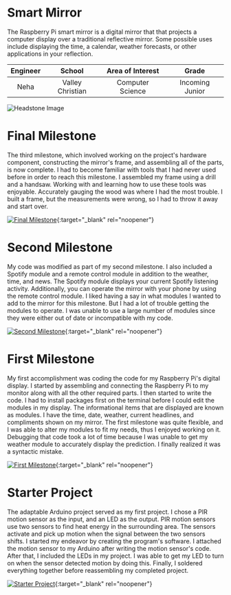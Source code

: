 # Smart Mirror
The Raspberry Pi smart mirror is a digital mirror that that projects a computer display over a traditional reflective mirror. Some possible uses include displaying the time, a calendar, weather forecasts, or other applications in your reflection. 

| **Engineer** | **School** | **Area of Interest** | **Grade** |
|:--:|:--:|:--:|:--:|
| Neha | Valley Christian | Computer Science | Incoming Junior |

![Headstone Image](https://lh3.googleusercontent.com/pw/AM-JKLVhfWUkYnY63QKiZtAlQ5-SmKaugMQ_xynCi_dRmvM1xhg7pAZSUPIrtBHQSZGd_4k_fMs7Hkx7YfdWz4HLU4zq6Hkkh-_SK7rvXdAesULPBPTpmnHBBeJYQXvtN5X8iNQ56NSpEL0Z9RLNb_RQUOXn=w1448-h1446-no?authuser=0)
  
# Final Milestone
The third milestone, which involved working on the project's hardware component, constructing the mirror's frame, and assembling all of the parts, is now complete. I had to become familiar with tools that I had never used before in order to reach this milestone. I assembled my frame using a drill and a handsaw. Working with and learning how to use these tools was enjoyable. Accurately gauging the wood was where I had the most trouble. I built a frame, but the measurements were wrong, so I had to throw it away and start over.

[![Final Milestone](https://res.cloudinary.com/marcomontalbano/image/upload/v1612573869/video_to_markdown/images/youtube--F7M7imOVGug-c05b58ac6eb4c4700831b2b3070cd403.jpg )](https://www.youtube.com/watch?v=F7M7imOVGug&feature=emb_logo "Final Milestone"){:target="_blank" rel="noopener"}

# Second Milestone
My code was modified as part of my second milestone. I also included a Spotify module and a remote control module in addition to the weather, time, and news. The Spotify module displays your current Spotify listening activity. Additionally, you can operate the mirror with your phone by using the remote control module. I liked having a say in what modules I wanted to add to the mirror for this milestone. But I had a lot of trouble getting the modules to operate. I was unable to use a large number of modules since they were either out of date or incompatible with my code.


[![Second Milestone](https://i3.ytimg.com/vi/idpgOXJyZgs/maxresdefault.jpg)](https://www.youtube.com/watch?v=idpgOXJyZgs){:target="_blank" rel="noopener"}


# First Milestone 
My first accomplishment was coding the code for my Raspberry Pi's digital display. I started by assembling and connecting the Raspberry Pi to my monitor along with all the other required parts. I then started to write the code. I had to install packages first on the terminal before I could edit the modules in my display. The informational items that are displayed are known as modules. I have the time, date, weather, current headlines, and compliments shown on my mirror. The first milestone was quite flexible, and I was able to alter my modules to fit my needs, thus I enjoyed working on it. Debugging that code took a lot of time because I was unable to get my weather module to accurately display the prediction. I finally realized it was a syntactic mistake.


[![First Milestone](https://i3.ytimg.com/vi/aA95zK1T5yw/maxresdefault.jpg)](https://www.youtube.com/watch?v=aA95zK1T5yw){:target="_blank" rel="noopener"}



# Starter Project
The adaptable Arduino project served as my first project. I chose a PIR motion sensor as the input, and an LED as the output. PIR motion sensors use two sensors to find heat energy in the surrounding area. The sensors activate and pick up motion when the signal between the two sensors shifts. I started my endeavor by creating the program's software. I attached the motion sensor to my Arduino after writing the motion sensor's code. After that, I included the LEDs in my project. I was able to get my LED to turn on when the sensor detected motion by doing this. Finally, I soldered everything together before reassembling my completed project.

[![Starter Project](https://i3.ytimg.com/vi/tx2Hert3ezE/maxresdefault.jpg)](https://www.youtube.com/watch?v=tx2Hert3ezE){:target="_blank" rel="noopener"}

